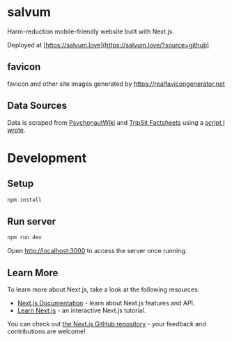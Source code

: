 # salvum

Harm-reduction mobile-friendly website built with Next.js.

Deployed at [https://salvum.love](https://salvum.love/?source=github)

## favicon

favicon and other site images generated by https://realfavicongenerator.net

## Data Sources

Data is scraped from [PsychonautWiki](https://psychonautwiki.org) and [TripSit Factsheets](https://drugs.tripsit.me) using a [script I wrote](https://github.com/NoahSaso/merge-psychonautwiki-tripsit-data).

# Development

## Setup

```bash
npm install
```

## Run server

```bash
npm run dev
```

Open [http://localhost:3000](http://localhost:3000) to access the server once running.

## Learn More

To learn more about Next.js, take a look at the following resources:

- [Next.js Documentation](https://nextjs.org/docs) - learn about Next.js features and API.
- [Learn Next.js](https://nextjs.org/learn) - an interactive Next.js tutorial.

You can check out [the Next.js GitHub repository](https://github.com/vercel/next.js/) - your feedback and contributions are welcome!
